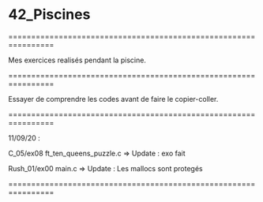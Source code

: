 # 42_Piscines

================================================================

Mes exercices realisés pendant la piscine.

================================================================

Essayer de comprendre les codes avant de faire le copier-coller.

================================================================

11/09/20 :

C_05/ex08
ft_ten_queens_puzzle.c => Update : exo fait

Rush_01/ex00
main.c => Update : Les mallocs sont protegés

================================================================